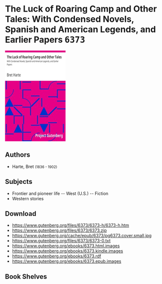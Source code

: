# The Luck of Roaring Camp and Other Tales: With Condensed Novels, Spanish and American Legends, and Earlier Papers <kbd>6373</kbd>

![](./cover.medium.jpg "")

## Authors


 - Harte, Bret <small>(1836 - 1902)</small>

## Subjects


 - Frontier and pioneer life -- West (U.S.) -- Fiction
 - Western stories

## Download


 - https://www.gutenberg.org/files/6373/6373-h/6373-h.htm
 - https://www.gutenberg.org/files/6373/6373.zip
 - https://www.gutenberg.org/cache/epub/6373/pg6373.cover.small.jpg
 - https://www.gutenberg.org/files/6373/6373-0.txt
 - https://www.gutenberg.org/ebooks/6373.html.images
 - https://www.gutenberg.org/ebooks/6373.kindle.images
 - https://www.gutenberg.org/ebooks/6373.rdf
 - https://www.gutenberg.org/ebooks/6373.epub.images

## Book Shelves


